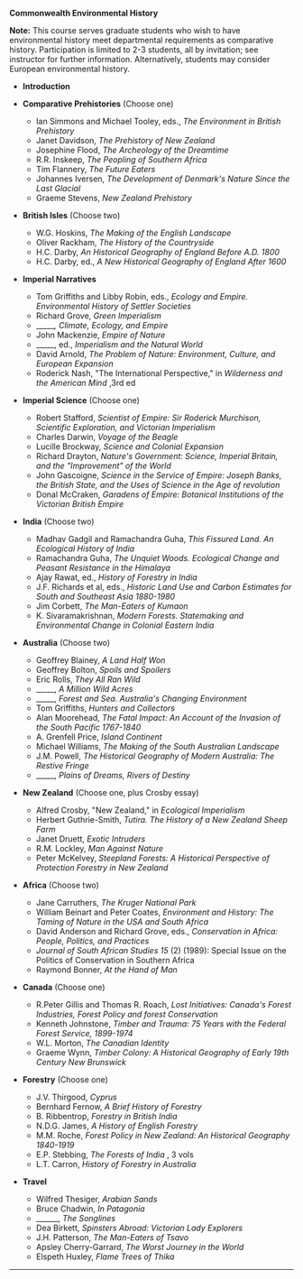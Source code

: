 **Commonwealth Environmental History**

**Note:** This course serves graduate students who wish to have environmental
history meet departmental requirements as comparative history. Participation
is limited to 2-3 students, all by invitation; see instructor for further
information. Alternatively, students may consider European environmental
history.

  * **Introduction**
  


  * **Comparative Prehistories** (Choose one)
    * Ian Simmons and Michael Tooley, eds., _The Environment in British Prehistory_
    * Janet Davidson, _The Prehistory of New Zealand_
    * Josephine Flood, _The Archeology of the Dreamtime_
    * R.R. Inskeep, _The Peopling of Southern Africa_
    * Tim Flannery, _The Future Eaters_
    * Johannes Iversen, _The Development of Denmark's Nature Since the Last Glacial_
    * Graeme Stevens, _New Zealand Prehistory_
  


  * **British Isles** (Choose two)
    * W.G. Hoskins, _The Making of the English Landscape_
    * Oliver Rackham, _The History of the Countryside_
    * H.C. Darby, _An Historical Geography of England Before A.D. 1800_
    * H.C. Darby, ed., _A New Historical Geography of England After 1600_
  


  * **Imperial Narratives**
    * Tom Griffiths and Libby Robin, eds., _Ecology and Empire. Environmental History of Settler Societies_
    * Richard Grove, _Green Imperialism_
    * ______, Climate, Ecology, and Empire_
    * John Mackenzie, _Empire of Nature_
    * _____, ed., _Imperialism and the Natural World_
    * David Arnold, _The Problem of Nature: Environment, Culture, and European Expansion_
    * Roderick Nash, "The International Perspective," in _Wilderness and the American Mind_ ,3rd ed
  


  * **Imperial Science** (Choose one)
    * Robert Stafford, _Scientist of Empire: Sir Roderick Murchison, Scientific Exploration, and Victorian Imperialism_
    * Charles Darwin, _Voyage of the Beagle_
    * Lucille Brockway, _Science and Colonial Expansion_
    * Richard Drayton, _Nature's Government: Science, Imperial Britain, and the "Improvement" of the World_
    * John Gascoigne, _Science in the Service of Empire: Joseph Banks, the British State, and the Uses of Science in the Age of revolution_
    * Donal McCraken, _Garadens of Empire: Botanical Institutions of the Victorian British Empire_
  


  * **India** (Choose two)
    * Madhav Gadgil and Ramachandra Guha, _This Fissured Land. An Ecological History of India_
    * Ramachandra Guha, _The Unquiet Woods. Ecological Change and Peasant Resistance in the Himalaya_
    * Ajay Rawat, ed., _History of Forestry in India_
    * J.F. Richards et al, eds., _Historic Land Use and Carbon Estimates for South and Southeast Asia 1880-1980_
    * Jim Corbett, _The Man-Eaters of Kumaon_
    * K. Sivaramakrishnan, _Modern Forests. Statemaking and Environmental Change in Colonial Eastern India_
  


  * **Australia** (Choose two)
    * Geoffrey Blainey, _A Land Half Won_
    * Geoffrey Bolton, _Spoils and Spoilers_
    * Eric Rolls, _They All Ran Wild_
    * _____, _A Million Wild Acres_
    * _____, _Forest and Sea. Australia's Changing Environment_
    * Tom Griffiths, _Hunters and Collectors_
    * Alan Moorehead, _The Fatal Impact: An Account of the Invasion of the South Pacific 1767-1840_
    * A. Grenfell Price, _Island Continent_
    * Michael Williams, _The Making of the South Australian Landscape_
    * J.M. Powell, _The Historical Geography of Modern Australia: The Restive Fringe_
    * _____, _Plains of Dreams, Rivers of Destiny_
  


  * **New Zealand** (Choose one, plus Crosby essay)
    * Alfred Crosby, "New Zealand," in _Ecological Imperialism_
    * Herbert Guthrie-Smith, _Tutira. The History of a New Zealand Sheep Farm_
    * Janet Druett, _Exotic Intruders_
    * R.M. Lockley, _Man Against Nature_
    * Peter McKelvey, _Steepland Forests: A Historical Perspective of Protection Forestry in New Zealand_
  


  * **Africa** (Choose two)
    * Jane Carruthers, _The Kruger National Park_
    * William Beinart and Peter Coates, _Environment and History: The Taming of Nature in the USA and South Africa_
    * David Anderson and Richard Grove, eds., _Conservation in Africa: People, Politics, and Practices_
    * _Journal of South African Studies 15_ (2) (1989): Special Issue on the Politics of Conservation in Southern Africa
    * Raymond Bonner, _At the Hand of Man_
  


  * **Canada** (Choose one)
    * R.Peter Gillis and Thomas R. Roach, _Lost Initiatives: Canada's Forest Industries, Forest Policy and forest Conservation_
    * Kenneth Johnstone, _Timber and Trauma: 75 Years with the Federal Forest Service, 1899-1974_
    * W.L. Morton, _The Canadian Identity_
    * Graeme Wynn, _Timber Colony: A Historical Geography of Early 19th Century New Brunswick_
  


  * **Forestry** (Choose one)
    * J.V. Thirgood, _Cyprus_
    * Bernhard Fernow, _A Brief History of Forestry_
    * B. Ribbentrop, _Forestry in British India_
    * N.D.G. James, _A History of English Forestry_
    * M.M. Roche, _Forest Policy in New Zealand: An Historical Geography 1840-1919_
    * E.P. Stebbing, _The Forests of India_ , 3 vols
    * L.T. Carron, _History of Forestry in Australia_
  


  * **Travel**
    * Wilfred Thesiger, _Arabian Sands_
    * Bruce Chadwin, _In Patagonia_
    * ______, _The Songlines_
    * Dea Birkett, _Spinsters Abroad: Victorian Lady Explorers_
    * J.H. Patterson, _The Man-Eaters of Tsavo_
    * Apsley Cherry-Garrard, _The Worst Journey in the World_
    * Elspeth Huxley, _Flame Trees of Thika_
  


* * *

